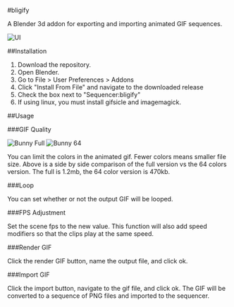 #bligify

A Blender 3d addon for exporting and importing animated GIF sequences.

![UI](http://i.imgur.com/V5SOzNe.png)

##Installation

1. Download the repository. 
2. Open Blender. 
3. Go to File > User Preferences > Addons
4. Click "Install From File" and navigate to the downloaded release
5. Check the box next to "Sequencer:bligify"
6. If using linux, you must install gifsicle and imagemagick.

##Usage

###GIF Quality

![Bunny Full](http://i.imgur.com/O6DxDxo.gif) ![Bunny 64](http://i.imgur.com/LpOAB1U.gif)

You can limit the colors in the animated gif. Fewer colors means smaller file size.
Above is a side by side comparison of the full version vs the 64 colors version.
The full is 1.2mb, the 64 color version is 470kb.

###Loop

You can set whether or not the output GIF will be looped.

###FPS Adjustment

Set the scene fps to the new value.
This function will also add speed modifiers so that the clips
play at the same speed. 

###Render GIF

Click the render GIF button, name the output file, and click ok.

###Import GIF

Click the import button, navigate to the gif file, and click ok.
The GIF will be converted to a sequence of PNG files and imported
to the sequencer.
